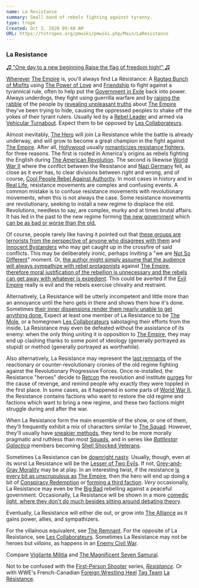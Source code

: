 ```yaml
---
name: La Resistance
summary: Small band of rebels fighting against tyranny.
type: trope
Created: Oct 2, 2020 09:48 AM
URL: https://tvtropes.org/pmwiki/pmwiki.php/Main/LaResistance
---
```


### La Resistance

[♫ "One day to a new beginning Raise the flag of freedom high!" ♫](https://tvtropes.org/pmwiki/pmwiki.php/Theatre/LesMiserables)

[Wherever](https://tvtropes.org/pmwiki/pmwiki.php/Main/VillainWorld) [The Empire](https://tvtropes.org/pmwiki/pmwiki.php/Main/TheEmpire) is, you'll always find La Résistance: A [Ragtag Bunch of Misfits](https://tvtropes.org/pmwiki/pmwiki.php/Main/RagtagBunchOfMisfits) using [The Power of Love](https://tvtropes.org/pmwiki/pmwiki.php/Main/ThePowerOfLove) and [Friendship](https://tvtropes.org/pmwiki/pmwiki.php/Main/ThePowerOfFriendship) to fight against a tyrannical rule, often to help put the [Government in Exile](https://tvtropes.org/pmwiki/pmwiki.php/Main/GovernmentInExile) back into power. Always underdogs, they fight using guerrilla warfare and by [raising the rabble](https://tvtropes.org/pmwiki/pmwiki.php/Main/RabbleRouser) of the people by [revealing unpleasant truths](https://tvtropes.org/pmwiki/pmwiki.php/Main/VoiceOfTheResistance) about [The Empire](https://tvtropes.org/pmwiki/pmwiki.php/Main/TheEmpire) they've been trying to hide, causing the oppressed peoples to shake off the yokes of their tyrant rulers. Usually led by a [Rebel Leader](https://tvtropes.org/pmwiki/pmwiki.php/Main/RebelLeader) and armed via [Vehicular Turnabout](https://tvtropes.org/pmwiki/pmwiki.php/Main/VehicularTurnabout). Expect them to be opposed by [Les Collaborateurs](https://tvtropes.org/pmwiki/pmwiki.php/Main/LesCollaborateurs).

Almost inevitably, [The Hero](https://tvtropes.org/pmwiki/pmwiki.php/Main/TheHero) will join La Resistance while the battle is already underway, and will grow to become a great champion in the fight against [The Empire](https://tvtropes.org/pmwiki/pmwiki.php/Main/TheEmpire). After all, [Hollywood](https://tvtropes.org/pmwiki/pmwiki.php/Main/HollywoodHistory) usually [romanticizes resistance fighters](https://tvtropes.org/pmwiki/pmwiki.php/Main/TheRevolutionWillNotBeVillified), for three reasons. The first is rooted in America's origins as rebels fighting the English during [The American Revolution](https://tvtropes.org/pmwiki/pmwiki.php/UsefulNotes/TheAmericanRevolution). The second is likewise [World War II](https://tvtropes.org/pmwiki/pmwiki.php/UsefulNotes/WorldWarII) where the conflict between the Resistance and [Nazi Germany](https://tvtropes.org/pmwiki/pmwiki.php/UsefulNotes/NaziGermany) fell, as close as it ever has, to clear divisions between right and wrong, and of course, [Cool People Rebel Against Authority](https://tvtropes.org/pmwiki/pmwiki.php/Main/CoolPeopleRebelAgainstAuthority). In most cases in history and in [Real Life](https://tvtropes.org/pmwiki/pmwiki.php/Main/RealLife), resistance movements are complex and confusing events. A common mistake is to confuse resistance movements with revolutionary movements, when this is not always the case. Some resistance movements *are* revolutionary, seeking to install a new regime to displace the old. Revolutions, needless to say, are complex, murky and at times brutal affairs. It has led in the past to the new regime forming [the new government](https://tvtropes.org/pmwiki/pmwiki.php/Main/MeetTheNewBoss) which [can be as bad or worse than the old.](https://tvtropes.org/pmwiki/pmwiki.php/Main/FullCircleRevolution)

Of course, people rarely like having it pointed out that [these groups are terrorists from the perspective of anyone who disagrees with them](https://tvtropes.org/pmwiki/pmwiki.php/Main/YourTerroristsAreOurFreedomFighters) and [Innocent Bystanders](https://tvtropes.org/pmwiki/pmwiki.php/Main/InnocentBystander) who may get caught up in the crossfire of said conflicts. This may be deliberately ironic, perhaps inviting a "we are [Not So Different](https://tvtropes.org/pmwiki/pmwiki.php/Main/NotSoDifferent)" moment. Or, [the author might simply assume that the audience will always sympathize with rebel protagonists](https://tvtropes.org/pmwiki/pmwiki.php/Main/ProtagonistCenteredMorality) against [The Empire](https://tvtropes.org/pmwiki/pmwiki.php/Main/TheEmpire), [therefore moral justification of the rebellion is unnecessary and the rebels can get away with whatever is expedient](https://tvtropes.org/pmwiki/pmwiki.php/Main/DesignatedHero). This could be averted if the [Evil Empire](https://tvtropes.org/pmwiki/pmwiki.php/Main/TheEmpire) really is evil and the rebels exercise chivalry and restraint.

Alternatively, La Resistance will be utterly incompetent and little more than an annoyance until the hero gets in there and shows them how it's done. Sometimes [their inner dissensions render them nearly unable to get anything done.](https://tvtropes.org/pmwiki/pmwiki.php/Main/WeAREStrugglingTogether) Expect at least one member of La Resistance to be [The Mole](https://tvtropes.org/pmwiki/pmwiki.php/Main/TheMole), or a homegrown [Les Collaborateurs](https://tvtropes.org/pmwiki/pmwiki.php/Main/LesCollaborateurs) sabotaging their efforts from the inside. La Resistance may even be defeated without the assistance of its enemy: when the only thing uniting it is opposition to [The Empire](https://tvtropes.org/pmwiki/pmwiki.php/Main/TheEmpire), they may end up clashing thanks to some point of ideology (generally portrayed as stupid) or method (generally portrayed as worthwhile).

Also alternatively, La Resistance may represent the [last remnants](https://tvtropes.org/pmwiki/pmwiki.php/Main/TheRemnant) of the reactionary or counter-revolutionary cronies of the old regime fighting against the Revolutionary Progressive Forces. Once re-installed, the Resistance "heroes" decide to [Retcon](https://tvtropes.org/pmwiki/pmwiki.php/Main/Retcon) the revolution and institute [purges](https://tvtropes.org/pmwiki/pmwiki.php/Main/ThePurge) for the cause of revenge, and remind people why exactly they were toppled in the first place. In some cases, as it happened in some parts of [World War II](https://tvtropes.org/pmwiki/pmwiki.php/UsefulNotes/WorldWarII), the Resistance contains factions who want to restore the old regime and factions which want to bring a new regime, and these two factions might struggle during and after the war.

When La Resistance form the main ensemble of the show, or one of them, they'll frequently exhibit a mix of characters similar to [The Squad](https://tvtropes.org/pmwiki/pmwiki.php/Main/TheSquad). However, they'll usually have [sneakier methods](https://tvtropes.org/pmwiki/pmwiki.php/Main/SpySpeak), they tend to be more morally pragmatic and ruthless than most [Squads](https://tvtropes.org/pmwiki/pmwiki.php/Main/TheSquad), and in series like *[Battlestar Galactica](https://tvtropes.org/pmwiki/pmwiki.php/Series/BattlestarGalactica2003)* members becoming [Shell Shocked Veterans](https://tvtropes.org/pmwiki/pmwiki.php/Main/ShellShockedVeteran).

Sometimes La Resistance can be [downright nasty](https://tvtropes.org/pmwiki/pmwiki.php/Main/TheRevolutionWillNotBeCivilized). Usually, though, even at its worst La Resistance will be the [Lesser of Two Evils](https://tvtropes.org/pmwiki/pmwiki.php/Main/LesserOfTwoEvils). If not, [Grey-and-Gray Morality](https://tvtropes.org/pmwiki/pmwiki.php/Main/GreyAndGrayMorality) may be at play. In an interesting twist, if the resistance [is every bit as unscrupulous as](https://tvtropes.org/pmwiki/pmwiki.php/Main/EvilVersusEvil) [The Empire](https://tvtropes.org/pmwiki/pmwiki.php/Main/TheEmpire), then the hero will end up doing a bit of [Conspiracy Redemption](https://tvtropes.org/pmwiki/pmwiki.php/Main/ConspiracyRedemption) or [forming a third faction](https://tvtropes.org/pmwiki/pmwiki.php/Main/TakeAThirdOption). *Very* occasionally, La Resistance may even be the [Big Bad](https://tvtropes.org/pmwiki/pmwiki.php/Main/BigBad) rebelling against a peaceful government. Occasionally, La Resistance will be shown in a more [comedic light, where they don't do much besides sitting around debating theory](https://tvtropes.org/pmwiki/pmwiki.php/Main/RevolutionariesWhoDontDoAnything).

Eventually, La Resistance will either die out, or grow into [The Alliance](https://tvtropes.org/pmwiki/pmwiki.php/Main/TheAlliance) as it gains power, allies, and sympathizers.

For the villainous equivalent, see [The Remnant](https://tvtropes.org/pmwiki/pmwiki.php/Main/TheRemnant). For the opposite of La Resistance, see [Les Collaborateurs](https://tvtropes.org/pmwiki/pmwiki.php/Main/LesCollaborateurs). Sometimes La Resistance may not be heroes but *villains*, as happens in an [Enemy Civil War](https://tvtropes.org/pmwiki/pmwiki.php/Main/EnemyCivilWar).

Compare [Vigilante Militia](https://tvtropes.org/pmwiki/pmwiki.php/Main/VigilanteMilitia) and [The Magnificent Seven Samurai](https://tvtropes.org/pmwiki/pmwiki.php/Main/TheMagnificentSevenSamurai).

Not to be confused with the [First-Person Shooter](https://tvtropes.org/pmwiki/pmwiki.php/Main/FirstPersonShooter) series, *[Resistance](https://tvtropes.org/pmwiki/pmwiki.php/VideoGame/Resistance)*. Or with WWE's French-Canadian [Foreign Wrestling Heel](https://tvtropes.org/pmwiki/pmwiki.php/Main/ForeignWrestlingHeel) [Tag Team](https://tvtropes.org/pmwiki/pmwiki.php/Main/TagTeam) [La Résistance](https://tvtropes.org/pmwiki/pmwiki.php/Wrestling/LaResistanceWrestling).
